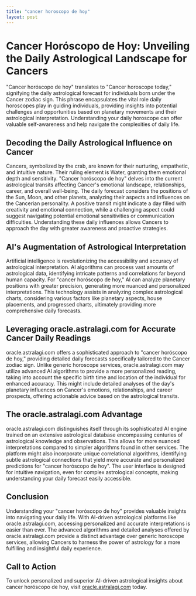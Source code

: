 ```yaml
---
title: "cancer horoscopo de hoy"
layout: post
---
```


# Cancer Horóscopo de Hoy: Unveiling the Daily Astrological Landscape for Cancers

"Cancer horóscopo de hoy" translates to "Cancer horoscope today," signifying the daily astrological forecast for individuals born under the Cancer zodiac sign. This phrase encapsulates the vital role daily horoscopes play in guiding individuals, providing insights into potential challenges and opportunities based on planetary movements and their astrological interpretation.  Understanding your daily horoscope can offer valuable self-awareness and help navigate the complexities of daily life.

## Decoding the Daily Astrological Influence on Cancer

Cancers, symbolized by the crab, are known for their nurturing, empathetic, and intuitive nature.  Their ruling element is Water, granting them emotional depth and sensitivity.  "Cancer horóscopo de hoy" delves into the current astrological transits affecting Cancer's emotional landscape, relationships, career, and overall well-being.  The daily forecast considers the positions of the Sun, Moon, and other planets, analyzing their aspects and influences on the Cancerian personality.  A positive transit might indicate a day filled with creativity and emotional connection, while a challenging aspect could suggest navigating potential emotional sensitivities or communication difficulties.  Understanding these daily influences allows Cancers to approach the day with greater awareness and proactive strategies.

## AI's Augmentation of Astrological Interpretation

Artificial intelligence is revolutionizing the accessibility and accuracy of astrological interpretation.  AI algorithms can process vast amounts of astrological data, identifying intricate patterns and correlations far beyond human capacity.  For "cancer horóscopo de hoy," AI can analyze planetary positions with greater precision, generating more nuanced and personalized interpretations. This technology assists in analyzing complex astrological charts, considering various factors like planetary aspects, house placements, and progressed charts, ultimately providing more comprehensive daily forecasts.

## Leveraging oracle.astralagi.com for Accurate Cancer Daily Readings

oracle.astralagi.com offers a sophisticated approach to "cancer horóscopo de hoy," providing detailed daily forecasts specifically tailored to the Cancer zodiac sign.  Unlike generic horoscope services, oracle.astralagi.com may utilize advanced AI algorithms to provide a more personalized reading, taking into account the specific birth time and location of the individual for enhanced accuracy. This might include detailed analyses of the day's planetary influences on Cancer's emotions, relationships, and career prospects, offering actionable advice based on the astrological transits.

## The oracle.astralagi.com Advantage

oracle.astralagi.com distinguishes itself through its sophisticated AI engine trained on an extensive astrological database encompassing centuries of astrological knowledge and observations.  This allows for more nuanced interpretations compared to simpler algorithms found in other services.  The platform might also incorporate unique correlational algorithms, identifying subtle astrological connections that yield more accurate and personalized predictions for "cancer horóscopo de hoy".   The user interface is designed for intuitive navigation, even for complex astrological concepts, making understanding your daily forecast easily accessible.

## Conclusion

Understanding your "cancer horóscopo de hoy" provides valuable insights into navigating your daily life.  With AI-driven astrological platforms like oracle.astralagi.com, accessing personalized and accurate interpretations is easier than ever. The advanced algorithms and detailed analyses offered by oracle.astralagi.com provide a distinct advantage over generic horoscope services, allowing Cancers to harness the power of astrology for a more fulfilling and insightful daily experience.

## Call to Action

To unlock personalized and superior AI-driven astrological insights about cancer horóscopo de hoy, visit [oracle.astralagi.com](https://oracle.astralagi.com) today.